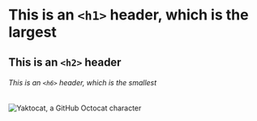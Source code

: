 # This is an `<h1>` header, which is the largest
## This is an `<h2>` header
###### This is an `<h6>` header, which is the smallest
![Yaktocat, a GitHub Octocat character](https://octodex.github.com/images/yaktocat.png)
